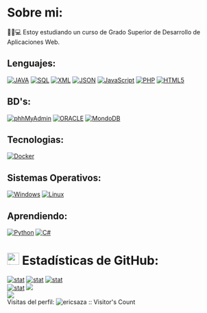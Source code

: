 # Sobre mi:
🧑‍🎓💻 Estoy estudiando un curso de Grado Superior de Desarrollo de Aplicaciones Web.

## Lenguajes:
[![JAVA](https://img.shields.io/badge/JAVA-%23239120.svg?style=for-the-badge&color=orange)](https://github.com/ericsaza)
[![SQL](https://img.shields.io/badge/sql-F80000?style=for-the-badge&logo=mysql&logoColor=blue&color=black)](https://github.com/ericsaza)
[![XML](https://img.shields.io/badge/xml-%23239120.svg?style=for-the-badge&color=orange)](https://github.com/ericsaza)
[![JSON](https://img.shields.io/badge/JSON-%23239120.svg?style=for-the-badge&logo=json&color=black&logoColor=blue)](https://github.com/ericsaza)
[![JavaScript](https://img.shields.io/badge/javascript-black?style=for-the-badge&logo=javascript&color=black)](https://github.com/ericsaza)
[![PHP](https://img.shields.io/badge/php-%23777BB4.svg?style=for-the-badge&logo=php&logoColor=white)](https://github.com/ericsaza)
[![HTML5](https://img.shields.io/badge/html5-%23E34F26.svg?style=for-the-badge&logo=html5&logoColor=white)](https://github.com/ericsaza)

## BD's:
[![phhMyAdmin](https://img.shields.io/badge/phpmyadmin-%23239120.svg?style=for-the-badge&logo=phpmyadmin&color=white&logoColor=orange)](https://github.com/ericsaza)
[![ORACLE](https://img.shields.io/badge/Oracle-F80000?style=for-the-badge&logo=oracle&logoColor=red&color=black)](https://github.com/ericsaza)
[![MondoDB](https://img.shields.io/badge/mongodb-%23E34F26.svg?style=for-the-badge&logo=mongodb&color=white&logoColor=darkgreen)](https://github.com/ericsaza)

## Tecnologias:
[![Docker](https://img.shields.io/badge/docker-%23239120.svg?style=for-the-badge&logo=docker&color=blue&logoColor=white)](https://github.com/ericsaza)

## Sistemas Operativos:
[![Windows](https://img.shields.io/badge/windows-%23239120.svg?style=for-the-badge&logo=windows&color=black&logoColor=blue)](https://github.com/ericsaza)
[![Linux](https://img.shields.io/badge/linux-%23239120.svg?style=for-the-badge&logo=linux&color=orange&logoColor=black)](https://github.com/ericsaza)

## Aprendiendo:
[![Python](https://img.shields.io/badge/python-%23E34F26.svg?style=for-the-badge&logo=python&color=blue&logoColor=yellow)](https://github.com/ericsaza)
[![C#](https://img.shields.io/badge/c%23-%23239120.svg?style=for-the-badge&logo=c-sharp&logoColor=white&color=purple)](https://github.com/ericsaza)

# <img src="https://www.consumertribes.com/content/images/size/w100/2022/12/Consumer-Stats-Image-1.png" width="28px" alt="📊"> Estadísticas de GitHub:
[![stat](https://github-profile-summary-cards.vercel.app/api/cards/profile-details?username=ericsaza&theme=transparent)](https://github.com/ericsaza)
[![stat](https://github-profile-summary-cards.vercel.app/api/cards/stats?username=ericsaza&theme=transparent)](https://github.com/ericsaza)
[![stat](https://github-readme-stats.vercel.app/api/top-langs/?username=ericsaza&theme=transparent&include_all_commits=true&layout=compact&hide_border=true)](https://github.com/ericsaza)<br>
[![stat](https://github-readme-streak-stats.herokuapp.com/?user=ericsaza&hide_border=true&card_width=338&theme=transparent)](https://github.com/ericsaza)
[![](http://github-profile-summary-cards.vercel.app/api/cards/productive-time?username=ericsaza&theme=transparent&utcOffset=8)](https://github.com/ericsaza)<br>
[![](https://visitcount.itsvg.in/api?id=ericsaza&label=Profile%20Views&color=12&icon=0&pretty=true)](https://github.com/ericsaza)
<br>Visitas del perfil: <img src="https://profile-counter.glitch.me/{ericsaza}/count.svg" alt="ericsaza :: Visitor's Count" />